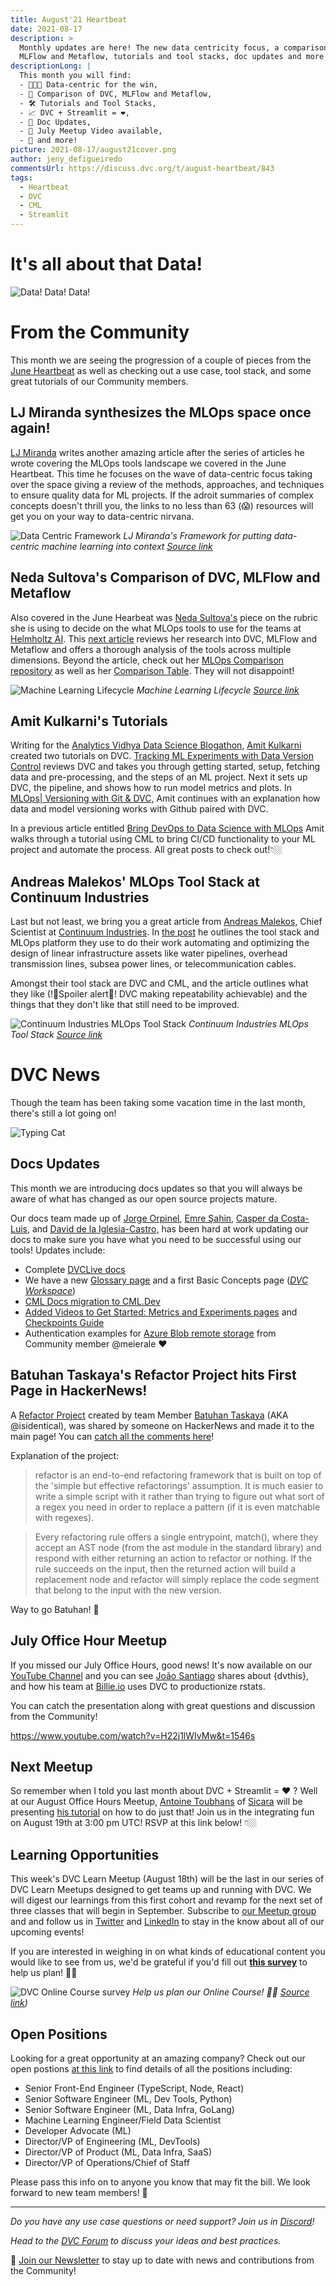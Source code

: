 ```yaml
---
title: August'21 Heartbeat
date: 2021-08-17
description: >
  Monthly updates are here! The new data centricity focus, a comparison of DVC,
  MLFlow and Metaflow, tutorials and tool stacks, doc updates and more!
descriptionLong: |
  This month you will find:
  - 🧑🏽‍💻 Data-centric for the win,
  - 🧐 Comparison of DVC, MLFlow and Metaflow,
  - 🛠 Tutorials and Tool Stacks,
  - 📈 DVC + Streamlit = ❤️,
  - 📖 Doc Updates,
  - 🎥 July Meetup Video available,
  - 🚀 and more!
picture: 2021-08-17/august21cover.png
author: jeny_defigueiredo
commentsUrl: https://discuss.dvc.org/t/august-heartbeat/843
tags:
  - Heartbeat
  - DVC
  - CML
  - Streamlit
---
```


# It's all about that Data!

![Data! Data! Data!](https://media.giphy.com/media/4FQMuOKR6zQRO/giphy.gif)

# From the Community

This month we are seeing the progression of a couple of pieces from the
[June Heartbeat](https://media.giphy.com/media/62HBhssMOgdJUZQp1X/giphy.gif) as
well as checking out a use case, tool stack, and some great tutorials of our
Community members.

## LJ Miranda synthesizes the MLOps space once again!

[LJ Miranda](https://twitter.com/ljvmiranda921) writes another amazing article
after the series of articles he wrote covering the MLOps tools landscape we
covered in the June Heartbeat. This time he focuses on the wave of data-centric
focus taking over the space giving a review of the methods, approaches, and
techniques to ensure quality data for ML projects. If the adroit summaries of
complex concepts doesn't thrill you, the links to no less than 63 (😱) resources
will get you on your way to data-centric nirvana.

![Data Centric Framework](../uploads/images/2021-08-17/lj-miranda-data-centric.png)
_LJ Miranda's Framework for putting data-centric machine learning into context
[Source link](https://ljvmiranda921.github.io/notebook/2021/07/30/data-centric-ml/)_

## Neda Sultova's Comparison of DVC, MLFlow and Metaflow

Also covered in the June Hearbeat was
[Neda Sultova's](https://www.linkedin.com/in/neda-sultova-597a811a8/) piece on
the rubric she is using to decide on the what MLOps tools to use for the teams
at [Helmholtz AI](https://www.helmholtz.ai/). This
[next article](https://medium.com/geekculture/comparing-metaflow-mlflow-and-dvc-e84be6db2e2)
reviews her research into DVC, MLFlow and Metaflow and offers a thorough
analysis of the tools across multiple dimensions. Beyond the article, check out
her [MLOps Comparison repository](https://github.com/hzdr/mlops_comparison) as
well as her
[Comparison Table](https://github.com/hzdr/mlops_comparison/blob/master/Content/Comparison_table.pdf).
They will not disappoint!

![Machine Learning Lifecycle](../uploads/images/2021-08-17/neda-sultova-2.png)
_Machine Learning Lifecycle
[Source link](https://medium.com/geekculture/comparing-metaflow-mlflow-and-dvc-e84be6db2e2)_

## Amit Kulkarni's Tutorials

Writing for the
[Analytics Vidhya Data Science Blogathon,](https://datahack.analyticsvidhya.com/contest/data-science-blogathon-9/#LeaderBoard)
[Amit Kulkarni](https://www.linkedin.com/in/amitvkulkarni2/) created two
tutorials on DVC.
[Tracking ML Experiments with Data Version Control](https://www.analyticsvidhya.com/blog/2021/06/mlops-tracking-ml-experiments-with-data-version-control/?utm_source=dlvr.it&utm_medium=twitter)
reviews DVC and takes you through getting started, setup, fetching data and
pre-processing, and the steps of an ML project. Next it sets up DVC, the
pipeline, and shows how to run model metrics and plots. In
[MLOps| Versioning with Git & DVC,](https://www.analyticsvidhya.com/blog/2021/06/mlops-versioning-datasets-with-git-dvc/)
Amit continues with an explanation how data and model versioning works with
Github paired with DVC.

In a previous article entitled
[Bring DevOps to Data Science with MLOps](https://www.analyticsvidhya.com/blog/2021/04/bring-devops-to-data-science-with-continuous-mlops/)
Amit walks through a tutorial using CML to bring CI/CD functionality to your ML
project and automate the process. All great posts to check out!👇🏼

<external-link
href="https://www.analyticsvidhya.com/blog/2021/06/mlops-tracking-ml-experiments-with-data-version-control/?utm_source=dlvr.it&utm_medium=twitter"
title="Tracking ML Experiments With Data Version Control"
description="Amit Kulkarni's tutorial on getting started with DVC and tracking eperiments"
link="https://analyticsvidhya.com"
image="../uploads/images/2021-08-17/a-v.png"/> <external-link
href="https://www.analyticsvidhya.com/blog/2021/06/mlops-versioning-datasets-with-git-dvc/"
title="MLOps | Versioning Datasets with Git & DVC"
description="Amit Kulkarni's tutorial on how to DVC works with Git to version your datasets."
link="https://analyticsvidhya.com"
image="../uploads/images/2021-08-17/a-v.png"/> <external-link
href="https://www.analyticsvidhya.com/blog/2021/04/bring-devops-to-data-science-with-continuous-mlops/"
title="Bring DevOps To Data Science With MLOps"
description="Amit Kulkarni's tutorial on how to use CML to bring the CI/CD functionality of DevOps to your data science projects."
link="https://analyticsvidhya.com"
image="../uploads/images/2021-08-17/a-v.png"/>

## Andreas Malekos' MLOps Tool Stack at Continuum Industries

Last but not least, we bring you a great article from
[Andreas Malekos](https://www.linkedin.com/in/andreasmalekos/), Chief Scientist
at [Continuum Industries](https://www.continuum.industries/). In
[the post](https://neptune.ai/blog/mlops-tool-stack-continuum-industries) he
outlines the tool stack and MLOps platform they use to do their work automating
and optimizing the design of linear infrastructure assets like water pipelines,
overhead transmission lines, subsea power lines, or telecommunication cables.

Amongst their tool stack are DVC and CML, and the article outlines what they
like (!🙈Spoiler alert🙊! DVC making repeatability achievable) and the things
that they don't like that still need to be improved.

![Continuum Industries MLOps Tool Stack](../uploads/images/2021-08-17/continuum-tool-stack.png)
_Continuum Industries MLOps Tool Stack
[Source link](https://neptune.ai/wp-content../uploads/Continuum-Industries-tool-stack-final.png)_

# DVC News

Though the team has been taking some vacation time in the last month, there's
still a lot going on!

![Typing Cat](https://media.giphy.com/media/aNqEFrYVnsS52/giphy.gif)

## Docs Updates

This month we are introducing docs updates so that you will always be aware of
what has changed as our open source projects mature.

Our docs team made up of
[Jorge Orpinel](https://www.linkedin.com/in/jorgeorpinel/),
[Emre Şahin](https://emresahin.net), [Casper da Costa-Luis](https://cdcl.ml),
and
[David de la Iglesia-Castro,](https://www.linkedin.com/in/david-de-la-iglesia-castro-b4b67b20a/)
has been hard at work updating our docs to make sure you have what you need to
be successful using our tools! Updates include:

- Complete [DVCLive docs](https://dvc.org/doc/dvclive)
- We have a new [Glossary page](https://dvc.org/doc/user-guide/glossary) and a
  first Basic Concepts page
  ([_DVC Workspace_](https://dvc.org/doc/user-guide/basic-concepts/workspace))
- [CML Docs migration to CML.Dev](https://cml.dev/doc)
- [Added Videos to Get Started: Metrics and Experiments pages](https://dvc.org/doc/start)
  and
  [Checkpoints Guide](https://dvc.org/doc/user-guide/experiment-management/checkpoints)
- Authentication examples for
  [Azure Blob remote storage](https://dvc.org/doc/command-reference/remote/modify#example-some-azure-authentication-methods)
  from Community member @meierale ❤️

## Batuhan Taskaya's Refactor Project hits First Page in HackerNews!

A [Refactor Project](https://github.com/isidentical/refactor) created by team
Member [Batuhan Taskaya](https://twitter.com/isidentical) (AKA @isidentical),
was shared by someone on HackerNews and made it to the main page! You can
[catch all the comments here](https://news.ycombinator.com/item?id=28027016)!

Explanation of the project:

> refactor is an end-to-end refactoring framework that is built on top of the
> 'simple but effective refactorings' assumption. It is much easier to write a
> simple script with it rather than trying to figure out what sort of a regex
> you need in order to replace a pattern (if it is even matchable with regexes).

> Every refactoring rule offers a single entrypoint, match(), where they accept
> an AST node (from the ast module in the standard library) and respond with
> either returning an action to refactor or nothing. If the rule succeeds on the
> input, then the returned action will build a replacement node and refactor
> will simply replace the code segment that belong to the input with the new
> version.

Way to go Batuhan! 🚀

## July Office Hour Meetup

If you missed our July Office Hours, good news! It's now available on our
[YouTube Channel](https://www.youtube.com/channel/UC37rp97Go-xIX3aNFVHhXfQ) and
you can see [João Santiago](https://twitter.com/jcpsantiago) shares about
{dvthis}, and how his team at [Billie.io](https://www.billie.io/) uses DVC to
productionize rstats.

You can catch the presentation along with great questions and discussion from
the Community!

https://www.youtube.com/watch?v=H22j1lWIvMw&t=1546s

## Next Meetup

So remember when I told you last month about DVC + Streamlit = ❤️ ? Well at our
August Office Hours Meetup,
[Antoine Toubhans](https://www.linkedin.com/in/antoine-toubhans-92262119/) of
[Sicara](https://www.sicara.fr/) will be presenting
[his tutorial](https://www.sicara.ai/blog/dvc-streamlit-webui-ml) on how to do
just that! Join us in the integrating fun on August 19th at 3:00 pm UTC! RSVP at
this link below! 👇🏼

<external-link
href="https://www.meetup.com/DVC-Community-Virtual-Meetups/events/279723437/"
title="DVC Office Hours - DVC and Streamlit Integration"
description="Antoine Toubhans of Sicara shares his tutorial for using Streamlit with DVC to create a customizable web UI"
link="https://meetup.com"
image="../uploads/images/2021-08-17/streamlit-oh.png"/>

## Learning Opportunities

This week's DVC Learn Meetup (August 18th) will be the last in our series of DVC
Learn Meetups designed to get teams up and running with DVC. We will digest our
learnings from this first cohort and revamp for the next set of three classes
that will begin in September. Subscribe to
[our Meetup group](https://www.meetup.com/DVC-Community-Virtual-Meetups/) and
and follow us in [Twitter](https://twitter.com/DVCorg) and
[LinkedIn](https://www.linkedin.com/company/18657719) to stay in the know about
all of our upcoming events!

If you are interested in weighing in on what kinds of educational content you
would like to see from us, we'd be grateful if you'd fill out
[**this survey**](https://docs.google.com/forms/d/e/1FAIpQLSdmwjs0ZkxDdODfZTvSwP2bVW4JAVVdxiYhQPyW5dSbsZC8qg/viewform?pli=1)
to help us plan! 🙏🏼

![DVC Online Course survey](../uploads/images/2021-08-17/survey.png) _Help us
plan our Online Course! 🙏🏼
[Source link](https://docs.google.com/forms/d/e/1FAIpQLSdmwjs0ZkxDdODfZTvSwP2bVW4JAVVdxiYhQPyW5dSbsZC8qg/viewform?pli=1))_

## Open Positions

Looking for a great opportunity at an amazing company? Check out our open
postions
[at this link](https://www.notion.so/iterative/iterative-ai-is-hiring-852cb978129645e1906e2c9a878a4d22)
to find details of all the positions including:

- Senior Front-End Engineer (TypeScript, Node, React)
- Senior Software Engineer (ML, Dev Tools, Python)
- Senior Software Engineer (ML, Data Infra, GoLang)
- Machine Learning Engineer/Field Data Scientist
- Developer Advocate (ML)
- Director/VP of Engineering (ML, DevTools)
- Director/VP of Product (ML, Data Infra, SaaS)
- Director/VP of Operations/Chief of Staff

Please pass this info on to anyone you know that may fit the bill. We look
forward to new team members! 🎉

---

_Do you have any use case questions or need support? Join us in
[Discord](https://discord.com/invite/dvwXA2N)!_

_Head to the [DVC Forum](https://discuss.dvc.org/) to discuss your ideas and
best practices._

📰 [Join our Newsletter](https://share.hsforms.com/1KRL5_dTbQMKfV7nDD6V-8g4sbyq)
to stay up to date with news and contributions from the Community!

